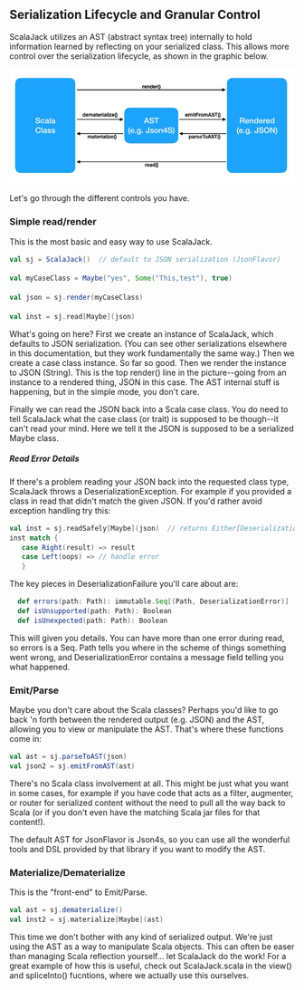 ## Serialization Lifecycle and Granular Control

ScalaJack utilizes an AST (abstract syntax tree) internally to hold information learned by reflecting on your serialized class.  This allows more control over the serialization lifecycle, as shown in the graphic below.

![Lifecycle](lifecycle.jpg "Serialization Lifecycle")

Let's go through the different controls you have.

### Simple read/render
This is the most basic and easy way to use ScalaJack.
```scala
val sj = ScalaJack()  // default to JSON serialization (JsonFlavor)

val myCaseClass = Maybe("yes", Some("This,test"), true)

val json = sj.render(myCaseClass)

val inst = sj.read[Maybe](json)
```
What's going on here?  First we create an instance of ScalaJack, which defaults to JSON serialization.  (You can see other serializations elsewhere in this documentation, but they work fundamentally the same way.)  Then we create a case class instance.  So far so good.  Then we render the instance to JSON (String).  This is the top render() line in the picture--going from an instance to a rendered thing, JSON in this case.  The AST internal stuff is happening, but in the simple mode, you don't care.

Finally we can read the JSON back into a Scala case class.  You do need to tell ScalaJack what the case class (or trait) is supposed to be though--it can't read your mind.  Here we tell it the JSON is supposed to be a serialized Maybe class.

##### Read Error Details
If there's a problem reading your JSON back into the requested class type, ScalaJack throws a DeserializationException.  For example if you provided a class in read that didn't match the given JSON.  If you'd rather avoid exception handling try this:

```scala
val inst = sj.readSafely[Maybe](json)  // returns Either[DeserializationFailure, T]
inst match {
   case Right(result) => result
   case Left(oops) => // handle error
   }
```

The key pieces in DeserializationFailure you'll care about are:

```scala
  def errors(path: Path): immutable.Seq[(Path, DeserializationError)]
  def isUnsupported(path: Path): Boolean
  def isUnexpected(path: Path): Boolean
```

This will given you details.  You can have more than one error during read, so errors is a Seq.  Path tells you where in the scheme of things something went wrong, and DeserializationError contains a message field telling you what happened.

### Emit/Parse
Maybe you don't care about the Scala classes?  Perhaps you'd like to go back 'n forth between the rendered output (e.g. JSON) and the AST, allowing you to view or manipulate the AST.  That's where these functions come in:

```scala
val ast = sj.parseToAST(json)
val json2 = sj.emitFromAST(ast)
```
There's no Scala class involvement at all.  This might be just what you want in some cases, for example if you have code that acts as a filter, augmenter, or router for serialized content without the need to pull all the way back to Scala (or if you don't even have the matching Scala jar files for that content!).

The default AST for JsonFlavor is Json4s, so you  can use all the wonderful tools and DSL provided by that library if you want to modify the AST.

### Materialize/Dematerialize
This is the "front-end" to Emit/Parse.

```scala
val ast = sj.dematerialize()
val inst2 = sj.materialize[Maybe](ast)
```

This time we don't bother with any kind of serialized output.  We're just using the AST as a way to manipulate Scala objects.  This can often be easer than managing Scala reflection yourself... let ScalaJack do the work!  For a great example of how this is useful, check out ScalaJack.scala in the view() and spliceInto() fucntions, where we actually use this ourselves.


